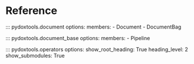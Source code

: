 # Reference

::: pydoxtools.document
    options:
        members:
            - Document
            - DocumentBag

::: pydoxtools.document_base
    options:
        members:
            - Pipeline

::: pydoxtools.operators
    options:
        show_root_heading: True
        heading_level: 2
        show_submodules: True
            